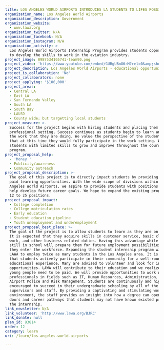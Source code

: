 ```yaml
---
title: LOS ANGELES WORLD AIRPORTS INTRODUCES LA STUDENTS TO LIFES POSSIBILITIES.
organization_name: Los Angeles World Airports
organization_description: Government
organization_website:
  - www.lawa.org
organization_twitter: N/A
organization_facebook: N/A
organization_instagram: N/A
organization_activity: >-
  Los Angeles World Airports Internship Program provides students opportunities
  to develop the skills to work in the aviation industry.
project_image: 0987534165741-team90.png
project_video: 'https://www.youtube.com/embed/GURgU8nO6rM?rel=0&amp;showinfo=0'
project_description: Los Angeles World Airports - educational opportunities that pay!
project_is_collaboration: 'No'
project_collaborators: none
project_applying: '$100,000'
project_areas:
  - Central LA
  - East LA
  - San Fernando Valley
  - South LA
  - South Bay
  - LAUSD
  - County wide; but targetting local students
project_measure: >-
  Success for the project begins with hiring students and placing them in a
  professional setting. Success continues as students begin to learn and enjoy
  the work that they are doing. We value the perspective of the student and hope
  that at this time they would fully participate in the work setting. We expect
  students with limited skills to grow and improve throughout the course of the
  program.
project_proposal_help:
  - 'Money '
  - Publicity/awareness
  - Community outreach
project_proposal_description: >-
  The goal of this project is to directly impact students by providing them with
  paid learning opportunities. With the wide scope of divisions within Los
  Angeles World Airports, we aspire to provide students with positions that will
  help develop future career goals. We hope to expand the existing program from
  12 to 25 positions.
project_proposal_impact:
  - College completion
  - College matriculation rates
  - Early education
  - Student education pipeline
  - Youth unemployment and underemployment
project_proposal_best_place: >-
  The goal of the project is to allow students to learn as they are on the job.
  It is expected that they acquire skills in customer service, basic clerical
  work, and other business related duties. Having this advantage while they are
  still in school will prepare them for future employment possibilities when
  they enter the workforce. Expanding the student internship program will allow
  LAWA to employ twice as many students in the Los Angeles area. It is essential
  that students actively participate in their community for a well-rounded
  educational experience. Many are advised to volunteer and look for internship
  opportunities. LAWA will contribute to their education and we realize that our
  young people need to be paid. We will provide opportunities to work with
  professionals in fields such as IT, Human Resources, Administration, and even
  Airport Police and Risk Management. Students are continuously and highly
  encouraged to succeed in their undergraduate schooling by all of the
  supervisors and staff. By providing a captivating and stimulating work
  environment, the staff provides an insight into how a degree can open several
  doors and career pathways that students may not have known existed prior to
  the internship.
link_newsletter: N/A
link_volunteer: 'http://www.lawa.org/BJRC'
link_donate: null
plan_id: 83814
order: 12
category: learn
uri: /learn/los-angeles-world-airports

---
```

